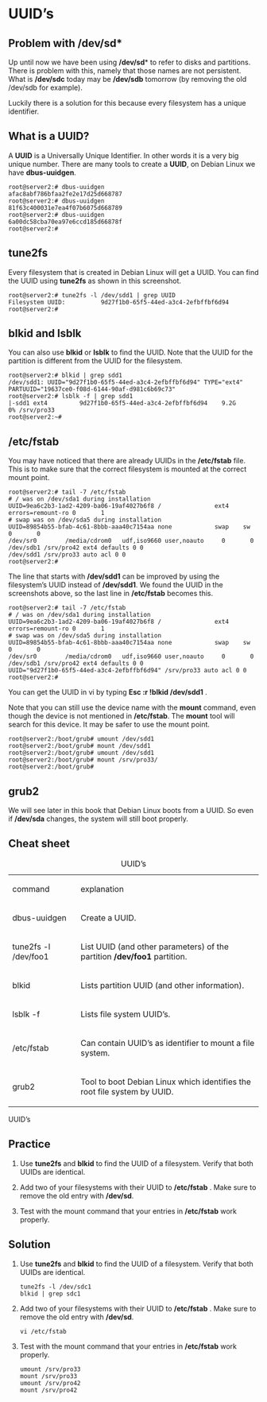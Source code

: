 # UUID’s

## Problem with /dev/sd\*


Up until now we have been using **/dev/sd**\* to refer to disks and
partitions. There is problem with this, namely that those names are not
persistent. What is **/dev/sdc** today may be **/dev/sdb** tomorrow (by
removing the old /dev/sdb for example).

Luckily there is a solution for this because every filesystem has a
unique identifier.

## What is a UUID?


A **UUID** is a Universally Unique Identifier. In other words it is a
very big unique number. There are many tools to create a **UUID**, on
Debian Linux we have **dbus-uuidgen**.

    root@server2:# dbus-uuidgen
    afac8abf786bfaa2fe2e17d25d668787
    root@server2:# dbus-uuidgen
    81f63c400031e7ea4f07b6075d668789
    root@server2:# dbus-uuidgen
    6a00dc58cba70ea97e6ccd185d66878f
    root@server2:#

## tune2fs


Every filesystem that is created in Debian Linux will get a UUID. You
can find the UUID using **tune2fs** as shown in this screenshot.

    root@server2:# tune2fs -l /dev/sdd1 | grep UUID
    Filesystem UUID:          9d27f1b0-65f5-44ed-a3c4-2efbffbf6d94
    root@server2:#

## blkid and lsblk


You can also use **blkid** or **lsblk** to find the UUID. Note that the
UUID for the partition is different from the UUID for the filesystem.

    root@server2:# blkid | grep sdd1
    /dev/sdd1: UUID="9d27f1b0-65f5-44ed-a3c4-2efbffbf6d94" TYPE="ext4" PARTUUID="19637ce0-f08d-6144-90af-d981c6b69c73"
    root@server2:# lsblk -f | grep sdd1
    |-sdd1 ext4         9d27f1b0-65f5-44ed-a3c4-2efbffbf6d94    9.2G     0% /srv/pro33
    root@server2:~#

## /etc/fstab


You may have noticed that there are already UUIDs in the **/etc/fstab**
file. This is to make sure that the correct filesystem is mounted at the
correct mount point.

    root@server2:# tail -7 /etc/fstab
    # / was on /dev/sda1 during installation
    UUID=9ea6c2b3-1ad2-4209-ba06-19af4027b6f8 /               ext4    errors=remount-ro 0       1
    # swap was on /dev/sda5 during installation
    UUID=89854b55-bfab-4c61-8bbb-aaa40c7154aa none            swap    sw              0       0
    /dev/sr0        /media/cdrom0   udf,iso9660 user,noauto     0       0
    /dev/sdb1 /srv/pro42 ext4 defaults 0 0
    /dev/sdd1 /srv/pro33 auto acl 0 0
    root@server2:#

The line that starts with **/dev/sdd1** can be improved by using the
filesystem’s UUID instead of **/dev/sdd1**. We found the UUID in the
screenshots above, so the last line in **/etc/fstab** becomes this.

    root@server2:# tail -7 /etc/fstab
    # / was on /dev/sda1 during installation
    UUID=9ea6c2b3-1ad2-4209-ba06-19af4027b6f8 /               ext4    errors=remount-ro 0       1
    # swap was on /dev/sda5 during installation
    UUID=89854b55-bfab-4c61-8bbb-aaa40c7154aa none            swap    sw              0       0
    /dev/sr0        /media/cdrom0   udf,iso9660 user,noauto     0       0
    /dev/sdb1 /srv/pro42 ext4 defaults 0 0
    UUID="9d27f1b0-65f5-44ed-a3c4-2efbffbf6d94" /srv/pro33 auto acl 0 0
    root@server2:#

You can get the UUID in vi by typing **Esc :r !blkid /dev/sdd1** .

Note that you can still use the device name with the **mount** command,
even though the device is not mentioned in **/etc/fstab**. The **mount**
tool will search for this device. It may be safer to use the mount
point.

    root@server2:/boot/grub# umount /dev/sdd1
    root@server2:/boot/grub# mount /dev/sdd1
    root@server2:/boot/grub# umount /dev/sdd1
    root@server2:/boot/grub# mount /srv/pro33/
    root@server2:/boot/grub#

## grub2

We will see later in this book that Debian Linux boots from a UUID. So
even if **/dev/sda** changes, the system will still boot properly.

## Cheat sheet

<table>
<caption>UUID’s</caption>
<colgroup>
<col style="width: 27%" />
<col style="width: 72%" />
</colgroup>
<tbody>
<tr class="odd">
<td style="text-align: left;"><p>command</p></td>
<td style="text-align: left;"><p>explanation</p></td>
</tr>
<tr class="even">
<td style="text-align: left;"><p>dbus-uuidgen</p></td>
<td style="text-align: left;"><p>Create a UUID.</p></td>
</tr>
<tr class="odd">
<td style="text-align: left;"><p>tune2fs -l /dev/foo1</p></td>
<td style="text-align: left;"><p>List UUID (and other parameters) of the
partition <strong>/dev/foo1</strong> partition.</p></td>
</tr>
<tr class="even">
<td style="text-align: left;"><p>blkid</p></td>
<td style="text-align: left;"><p>Lists partition UUID (and other
information).</p></td>
</tr>
<tr class="odd">
<td style="text-align: left;"><p>lsblk -f</p></td>
<td style="text-align: left;"><p>Lists file system UUID’s.</p></td>
</tr>
<tr class="even">
<td style="text-align: left;"><p>/etc/fstab</p></td>
<td style="text-align: left;"><p>Can contain UUID’s as identifier to
mount a file system.</p></td>
</tr>
<tr class="odd">
<td style="text-align: left;"><p>grub2</p></td>
<td style="text-align: left;"><p>Tool to boot Debian Linux which
identifies the root file system by UUID.</p></td>
</tr>
</tbody>
</table>

UUID’s

## Practice

1.  Use **tune2fs** and **blkid** to find the UUID of a filesystem.
    Verify that both UUIDs are identical.

2.  Add two of your filesystems with their UUID to **/etc/fstab** . Make
    sure to remove the old entry with **/dev/sd**.

3.  Test with the mount command that your entries in **/etc/fstab** work
    properly.

## Solution

1.  Use **tune2fs** and **blkid** to find the UUID of a filesystem.
    Verify that both UUIDs are identical.

        tune2fs -l /dev/sdc1
        blkid | grep sdc1

2.  Add two of your filesystems with their UUID to **/etc/fstab** . Make
    sure to remove the old entry with **/dev/sd**.

        vi /etc/fstab

3.  Test with the mount command that your entries in **/etc/fstab** work
    properly.

        umount /srv/pro33
        mount /srv/pro33
        umount /srv/pro42
        mount /srv/pro42
